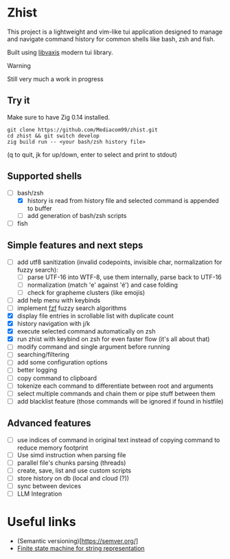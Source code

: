 # Zhist
This project is a lightweight and vim-like tui application designed 
to manage and navigate command history for common shells like bash, zsh and fish.

Built using [libvaxis](https://github.com/rockorager/libvaxis) modern tui library.

> [!WARNING]
> Still very much a work in progress

## Try it 
Make sure to have Zig 0.14 installed.
```shell
git clone https://github.com/Mediacom99/zhist.git
cd zhist && git switch develop
zig build run -- <your bash/zsh history file>
```
(q to quit, jk for up/down, enter to select and print to stdout)

## Supported shells
- [ ] bash/zsh
    - [x] history is read from history file and selected command is appended to buffer
    - [ ] add generation of bash/zsh scripts
- [ ] fish

## Simple features and next steps
- [ ] add utf8 sanitization (invalid codepoints, invisible char, normalization for fuzzy search):
    - [ ] parse UTF-16 into WTF-8, use them internally, parse back to UTF-16
    - [ ] normalization (match 'e' against 'é') and case folding
    - [ ] check for grapheme clusters (like emojis)
- [ ] add help menu with keybinds
- [ ] implement [fzf](https://github.com/junegunn/fzf) fuzzy search algorithms
- [x] display file entries in scrollable list with duplicate count
- [x] history navigation with j/k
- [x] execute selected command automatically on zsh
- [x] run zhist with keybind on zsh for even faster flow (it's all about that)
- [ ] modify command and single argument before running
- [ ] searching/filtering
- [ ] add some configuration options
- [ ] better logging
- [ ] copy command to clipboard
- [ ] tokenize each command to differentiate between root and arguments
- [ ] select multiple commands and chain them or pipe stuff between them
- [ ] add blacklist feature (those commands will be ignored if found in histfile)

## Advanced features

- [ ] use indices of command in original text instead of copying command to reduce memory footprint
- [ ] Use simd instruction when parsing file
- [ ] parallel file's chunks parsing (threads)
- [ ] create, save, list and use custom scripts
- [ ] store history on db (local and cloud (?))
- [ ] sync between devices
- [ ] LLM Integration

# Useful links
- (Semantic versioning)[https://semver.org/]
- [Finite state machine for string representation](https://burntsushi.net/transducers/#fsa-construction)
